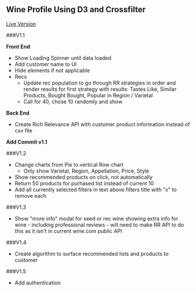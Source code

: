 ## Wine Profile Using D3 and Crossfilter

[Live Version](https://dl.dropboxusercontent.com/u/6406525/customer_panel_wine_profile/profile.html?customer=Karthik%20K)

###V1.1

**Front End** 

* Show Loading Spinner until data loaded
* Add customer name to UI
* Hide elements if not applicable
* Recs
	* Update rec population to go through RR strategies in order and render results for first strategy with results: Tastes Like, Similar Products, Bought Bought, Popular in Region / Varietal
	* Call for 40, chose 10 randomly and show

**Back End**

* Create Rich Relevance API with customer product information instead of csv file

**Add Commit v1.1**

###V1.2
* Change charts from Pie to vertical Row chart
	* Only show Varietal, Region, Appellation, Price, Style
* Show recommended products on click, not automatically
* Return 50 products for purhased list instead of current 10
* Add all currently selected filters in text above filters title with "x" to remove each

###V1.3
* Show "more info" modal for seed or rec wine showing extra info for wine - including professional reviews - will need to make RR API to do this as it isn't in current wine.com public API


###V1.4
* Create algorithm to surface recommended lists and products to customer

###V1.5
* Add authentication



